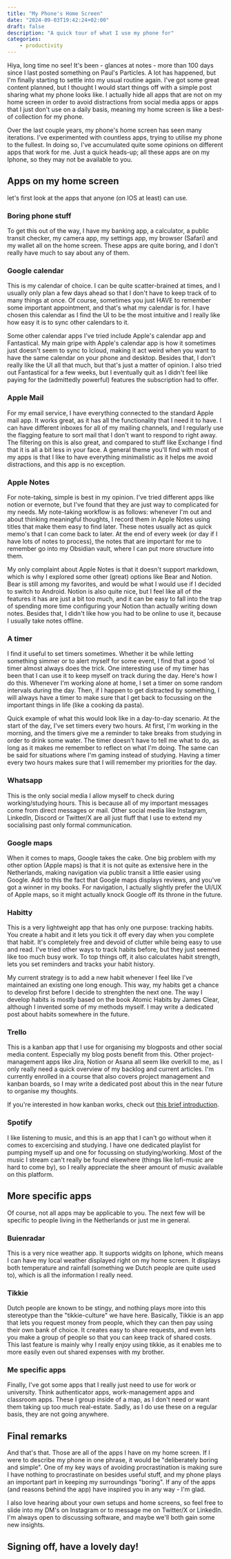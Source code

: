 ```yaml
---
title: "My Phone's Home Screen"
date: "2024-09-03T19:42:24+02:00"
draft: false
description: "A quick tour of what I use my phone for"
categories: 
    - productivity
---
```


Hiya, long time no see! It's been - glances at notes - more than 100 days since I last posted something on Paul's Particles. A lot has happened, but I'm finally starting to settle into my usual routine again. I've got some great content planned, but I thought I would start things off with a simple post sharing what my phone looks like. I actually hide all apps that are not on my home screen in order to avoid distractions from social media apps or apps that I just don't use on a daily basis, meaning my home screen is like a best-of collection for my phone. 

Over the last couple years, my phone's home screen has seen many iterations. I've experimented with countless apps, trying to utilise my phone to the fullest. In doing so, I've accumulated quite some opinions on different apps that work for me. Just a quick heads-up; all these apps are on my Iphone, so they may not be available to you. 

## Apps on my home screen
let's first look at the apps that anyone (on IOS at least) can use. 

### Boring phone stuff
To get this out of the way, I have my banking app, a calculator, a public transit checker, my camera app, my settings app, my browser (Safari) and my wallet all on the home screen. These apps are quite boring, and I don't really have much to say about any of them.

### Google calendar
This is my calendar of choice. I can be quite scatter-brained at times, and I usually only plan a few days ahead so that I don't have to keep track of to many things at once. Of course, sometimes you just HAVE to remember some important appointment, and that's what my calendar is for. I have chosen this calendar as I find the UI to be the most intuitive and I really like how easy it is to sync other calendars to it. 

Some other calendar apps I've tried include Apple's calendar app and Fantastical. My main gripe with Apple's calendar app is how it sometimes just doesn't seem to sync to Icloud, making it act weird when you want to have the same calendar on your phone and desktop. Besides that, I don't really like the UI all that much, but that's just a matter of opinion. I also tried out Fantastical for a few weeks, but I eventually quit as I didn't feel like paying for the (admittedly powerful) features the subscription had to offer. 

### Apple Mail
For my email service, I have everything connected to the standard Apple mail app. It works great, as it has all the functionality that I need it to have. I can have different inboxes for all of my mailing channels, and I regularly use the flagging feature to sort mail that I don't want to respond to right away. The filtering on this is also great, and compared to stuff like Exchange I find that it is all a bit less in your face. A general theme you'll find with most of my apps is that I like to have everything minimalistic as it helps me avoid distractions, and this app is no exception. 

### Apple Notes
For note-taking, simple is best in my opinion. I've tried different apps like notion or evernote, but I've found that they are just way to complicated for my needs. My note-taking workflow is as follows: whenever I'm out and about thinking meaningful thoughts, I record them in Apple Notes using titles that make them easy to find later. These notes usually act as quick memo's that I can come back to later. At the end of every week (or day if I have lots of notes to process), the notes that are important for me to remember go into my Obsidian vault, where I can put more structure into them. 

My only complaint about Apple Notes is that it doesn't support markdown, which is why I explored some other (great) options like Bear and Notion. Bear is still among my favorites, and would be what I would use if I decided to switch to Android. Notion is also quite nice, but I feel like all of the features it has are just a bit too much, and it can be easy to fall into the trap of spending more time configuring your Notion than actually writing down notes. Besides that, I didn't like how you had to be online to use it, because I usually take notes offline. 

### A timer
I find it useful to set timers sometimes. Whether it be while letting something simmer or to alert myself for some event, I find that a good 'ol timer almost always does the trick. One interesting use of my timer has been that I can use it to keep myself on track during the day. Here's how I do this. Whenever I'm working alone at home, I set a timer on some random intervals during the day. Then, if I happen to get distracted by something, I will always have a timer to make sure that I get back to focussing on the important things in life (like a cooking da pasta). 

Quick example of what this would look like in a day-to-day scenario. At the start of the day, I've set timers every two hours. At first, I'm working in the morning, and the timers give me a reminder to take breaks from studying in order to drink some water. The timer doesn't have to tell me what to do, as long as it makes me remember to reflect on what I'm doing. The same can be said for situations where I'm gaming instead of studying. Having a timer every two hours makes sure that I will remember my priorities for the day. 

### Whatsapp
This is the only social media I allow myself to check during working/studying hours. This is because all of my important messages come from direct messages or mail. Other social media like Instagram, LinkedIn, Discord or Twitter/X are all just fluff that I use to extend my socialising past only formal communication. 

### Google maps
When it comes to maps, Google takes the cake. One big problem with my other option (Apple maps) is that it is not quite as extensive here in the Netherlands, making navigation via public transit a little easier using Google. Add to this the fact that Google maps displays reviews, and you've got a winner in my books. For navigation, I actually slightly prefer the UI/UX of Apple maps, so it might actually knock Google off its throne in the future.

### Habitty
This is a very lightweight app that has only one purpose: tracking habits. You create a habit and it lets you tick it off every day when you complete that habit. It's completely free and devoid of clutter while being easy to use and read. I've tried other ways to track habits before, but they just seemed like too much busy work. To top things off, it also calculates habit strength, lets you set reminders and tracks your habit history. 

My current strategy is to add a new habit whenever I feel like I've maintained an existing one long enough. This way, my habits get a chance to develop first before I decide to strenghten the next one. The way I develop habits is mostly based on the book Atomic Habits by James Clear, although I invented some of my methods myself. I may write a dedicated post about habits somewhere in the future. 

### Trello
This is a kanban app that I use for organising my blogposts and other social media content. Especially my blog posts benefit from this. Other project-management apps like Jira, Notion or Asana all seem like overkill to me, as I only really need a quick overview of my backlog and current articles. I'm currently enrolled in a course that also covers project management and kanban boards, so I may write a dedicated post about this in the near future to organise my thoughts. 

If you're interested in how kanban works, check out [this brief introduction](https://www.atlassian.com/agile/kanban). 

### Spotify
I like listening to music, and this is an app that I can't go without when it comes to excercising and studying. I have one dedicated playlist for pumping myself up and one for focussing on studying/working. Most of the music I stream can't really be found elsewhere (things like lofi-music are hard to come by), so I really appreciate the sheer amount of music available on this platform.


## More specific apps
Of course, not all apps may be applicable to you. The next few will be specific to people living in the Netherlands or just me in general. 

### Buienradar
This is a very nice weather app. It supports widgits on Iphone, which means I can have my local weather displayed right on my home screen. It displays both temperature and rainfall (something we Dutch people are quite used to), which is all the information I really need. 

### Tikkie
Dutch people are known to be stingy, and nothing plays more into this stereotype than the "tikkie-culture" we have here. Basically, Tikkie is an app that lets you request money from people, which they can then pay using their own bank of choice. It creates easy to share requests, and even lets you make a group of people so that you can keep track of shared costs. This last feature is mainly why I really enjoy using tikkie, as it enables me to more easily even out shared expenses with my brother. 

### Me specific apps
Finally, I've got some apps that I really just need to use for work or university. Think authenticator apps, work-management apps and classroom apps. These I group inside of a map, as I don't need or want them taking up too much real-estate. Sadly, as I do use these on a regular basis, they are not going anywhere. 

## Final remarks
And that's that. Those are all of the apps I have on my home screen. If I were to describe my phone in one phrase, it would be "deliberately boring and simple". One of my key ways of avoiding procrastination is making sure I have nothing to procrastinate on besides useful stuff, and my phone plays an important part in keeping my surroundings "boring". If any of the apps (and reasons behind the app) have inspired you in any way - I'm glad. 

I also love hearing about your own setups and home screens, so feel free to slide into my DM's on Instagram or to message me on Twitter/X or LinkedIn. I'm always open to discussing software, and maybe we'll both gain some new insights. 

## Signing off, have a lovely day!